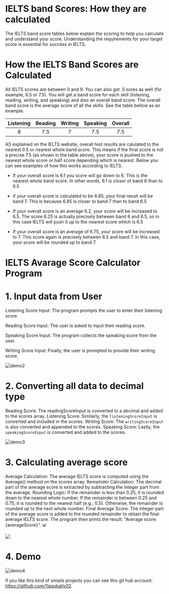 # IELTS band Scores: How they are calculated

The IELTS band score tables below explain the scoring to help you calculate and understand your score. Understanding the requirements for your target score is essential for success in IELTS.

# How the IELTS Band Scores are Calculated

All IELTS scores are between 0 and 9. You can also get .5 sores as well (for example, 6.5 or 7.5). You will get a band score for each skill (listening, reading, writing, and speaking) and also an overall band score. The overall band score is the average score of all the skills. See the table bellow as an example.

| Listening | Reading | Writing | Speaking | Overall |
|:---------:| :--------:|:--------:|:---------:|:--------:|
|    8      |   7.5   |   7     |    7.5   |  7.5    | 

AS explained on the IELTS website, overall test results are calulated to the nearest 0.5 or nearest whole band score. This means if the final score is not a precise 7.5 (as shown in the table above), your score is pushed to the nearest whole score or half score depending which is nearest. Below you can see examples of how this works according to IELTS.

* If your overall score is 6.1 you score will go down to 6. This is the nearest whole band score. In other words, 6.1 is closer ot band 6 than to 6.5
* if your overall score is calculated to be 6.85, your final result will be band 7. This is because 6.85 is closer to band 7 than to band 6.5

* If your overall score is an average 6.2, your score will be increased to 6.5. The score 6.25 is actually precisely between band 6 and 6.5, so in this case IELTS will push it up to the nearest score which is 6.5
* If your overall score is an average of 6.75, your score will be increased to 7. This score again is precisely between 6.5 and band 7. In this case, your score will be rounded up to band 7.

# IELTS Avarage Score Calculator Program 
# 1. Input data from User
Listening Score Input: The program prompts the user to enter their listening score.

Reading Score Input: The user is asked to input their reading score.

Speaking Score Input: The program collects the speaking score from the user.

Writing Score Input: Finally, the user is prompted to provide their writing score.

![demo2](../IELTSAvarageScoreCalculator/assets/images/inputuser.png)

# 2. Converting all data to decimal type
Reading Score: The readingScoreInput is converted to a decimal and added to the scores array.
Listening Score: Similarly, the `listeningScoreInput` is converted and included in the scores.
Writing Score: The `writingScoreInput` is also converted and appended to the scores.
Speaking Score: Lastly, the `speakingScoreInput` is converted and added to the scores.

![demo3](../IELTSAvarageScoreCalculator/assets/images/convert.png)

# 3. Calculating average score
Average Calculation: The average IELTS score is computed using the Average() method on the scores array.
Remainder Calculation: The decimal part of the average score is extracted by subtracting the integer part from the average.
Rounding Logic:
If the remainder is less than 0.25, it is rounded down to the nearest whole number.
If the remainder is between 0.25 and 0.75, it is rounded to the nearest half (e.g., 0.5).
Otherwise, the remainder is rounded up to the next whole number.
Final Average Score: The integer part of the average score is added to the rounded remainder to obtain the final average IELTS score.
The program then prints the result: “Average score: {averageScore}”. 📊

![](../IELTSAvarageScoreCalculator/assets/images/calculteAverageScore.png)

# 4. Demo
![demo4](../IELTSAvarageScoreCalculator/assets/images/d2.png)

if you like this kind of simple projects you can see this git hub account: https://github.com/Yaqubaliy02.